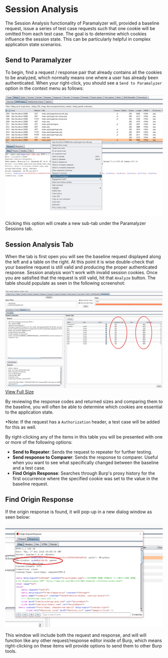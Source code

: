 # Session Analysis

The Session Analysis functionality of Paramalyzer will, provided a baseline request, issue a series of test case requests
such that one cookie will be omitted from each test case. The goal is to determine which cookies influence the session state.
This can be particularly helpful in complex application state scenarios.

## Send to Paramalyzer

To begin, find a request / response pair that already contains all the cookies to be analyzed, which normally means one where
a user has already been authenticated.  When your right-click, you should see a `Send to Paramalyzer` option in the context
menu as follows:

![Send to Paramalyzer](screenshots/05-send-to-paramalyzer.png)

Clicking this option will create a new sub-tab under the Paramalyzer Sessions tab.

## Session Analysis Tab
When the tab is first open you will see the baseline request displayed along the left and a table on the right. At this point
it is wise double-check that your baseline request is still valid and producing the proper authenticated response. Session
analysis won't work with invalid session cookies.  Once you are satisfied that the request is still valid, hit that `Analyze`
button.  The table should populate as seen in the following screenshot:

![Session Analysis](screenshots/06-session-analysis.png)
[View Full Size](screenshots/06-session-analysis.png)

By reviewing the response codes and returned sizes and comparing them to the baseline, you will often be able to determine
which cookies are essential to the application state.

*Note: If the request has a `Authorization` header, a test case will be added for this as well. 

By right-clicking any of the items in this table you will be presented with one or more of the following options:

* **Send to Repeater**: Sends the request to repeater for further testing.
* **Send response to Comparer**: Sends the response to comparer.  Useful when you want to see what specifically changed
between the baseline and a test case.
* **Find Origin Response**: Searches through Burp's proxy history for the first occurrence where the specified cookie was
set to the value in the baseline request.

## Find Origin Response
If the origin response is found, it will pop-up in a new dialog window as seen below:

![Find Origin Response](screenshots/08-find-origin-response.png)

This window will include both the request and response, and will will function like any other request/response editor inside
of Burp, which means right-clicking on these items will provide options to send them to other Burp tools.